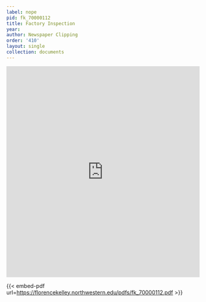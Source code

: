 ```yaml
---
label: nope
pid: fk_70000112
title: Factory Inspection
year:
author: Newspaper Clipping
order: '410'
layout: single
collection: documents
---
```

<iframe src="https://northwestern.app.box.com/embed/s/341a3xygl9hvw7gqftr2ns1ppw5qi48v?sortColumn=date&view=list" width="100%" height="550" frameborder="0" allowfullscreen webkitallowfullscreen msallowfullscreen></iframe>


{{< embed-pdf url=https://florencekelley.northwestern.edu/pdfs/fk_70000112.pdf >}}